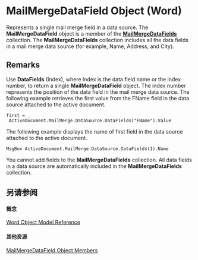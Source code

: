 
# MailMergeDataField Object (Word)

Represents a single mail merge field in a data source. The  **MailMergeDataField** object is a member of the **[MailMergeDataFields](a660288d-1a2c-53ec-20d2-c52353be90c8.md)** collection. The **MailMergeDataFields** collection includes all the data fields in a mail merge data source (for example, Name, Address, and City).


## Remarks

Use  **DataFields** (Index), where Index is the data field name or the index number, to return a single **MailMergeDataField** object. The index number represents the position of the data field in the mail merge data source. The following example retrieves the first value from the FName field in the data source attached to the active document.


```
first = _ 
 ActiveDocument.MailMerge.DataSource.DataFields("FName").Value
```

The following example displays the name of first field in the data source attached to the active document.




```
MsgBox ActiveDocument.MailMerge.DataSource.DataFields(1).Name
```

You cannot add fields to the  **MailMergeDataFields** collection. All data fields in a data source are automatically included in the **MailMergeDataFields** collection.


## 另请参阅


#### 概念


[Word Object Model Reference](be452561-b436-bb9b-6f94-3faa9a74a6fd.md)
#### 其他资源


[MailMergeDataField Object Members](http://msdn.microsoft.com/library/ed04ea70-9dd8-baf4-acc4-f3091e20da50%28Office.15%29.aspx)